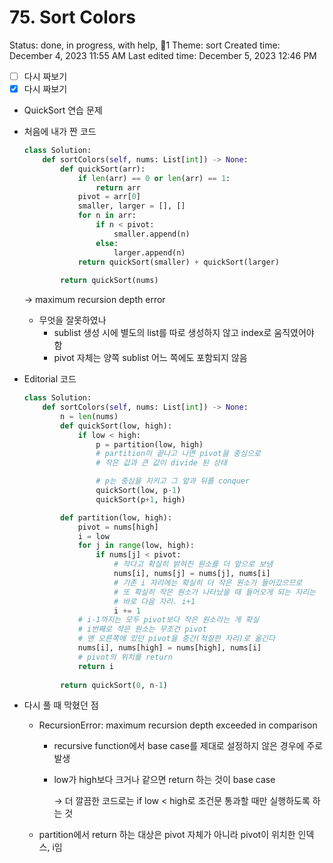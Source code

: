 # 75. Sort Colors

Status: done, in progress, with help, 👀1
Theme: sort
Created time: December 4, 2023 11:55 AM
Last edited time: December 5, 2023 12:46 PM

- [ ]  다시 짜보기
- [x]  다시 짜보기
- QuickSort 연습 문제
- 처음에 내가 짠 코드
    
    ```python
    class Solution:
        def sortColors(self, nums: List[int]) -> None:
            def quickSort(arr):
                if len(arr) == 0 or len(arr) == 1:
                    return arr 
                pivot = arr[0]
                smaller, larger = [], []
                for n in arr:
                    if n < pivot:
                        smaller.append(n)
                    else:
                        larger.append(n)
                return quickSort(smaller) + quickSort(larger)
            
            return quickSort(nums)
    ```
    
    → maximum recursion depth error 
    
    - 무엇을 잘못하였나
        - sublist 생성 시에 별도의 list를 따로 생성하지 않고 index로 움직였어야 함
        - pivot 자체는 양쪽 sublist 어느 쪽에도 포함되지 않음
- Editorial 코드
    
    ```python
    class Solution:
        def sortColors(self, nums: List[int]) -> None:
            n = len(nums)
            def quickSort(low, high):
                if low < high:
                    p = partition(low, high)
                    # partition이 끝나고 나면 pivot을 중심으로 
                    # 작은 값과 큰 값이 divide 된 상태 
    
                    # p는 중심을 지키고 그 앞과 뒤를 conquer
                    quickSort(low, p-1)
                    quickSort(p+1, high)
    
            def partition(low, high):
                pivot = nums[high]
                i = low 
                for j in range(low, high):
                    if nums[j] < pivot:
                        # 작다고 확실히 밝혀진 원소를 더 앞으로 보냄 
                        nums[i], nums[j] = nums[j], nums[i]
                        # 기존 i 자리에는 확실히 더 작은 원소가 들어갔으므로
                        # 또 확실히 작은 원소가 나타났을 때 들어오게 되는 자리는
                        # 바로 다음 자리. i+1 
                        i += 1 
                # i-1까지는 모두 pivot보다 작은 원소라는 게 확실
                # i번째로 작은 원소는 무조건 pivot
                # 맨 오른쪽에 있던 pivot을 중간(적절한 자리)로 옮긴다 
                nums[i], nums[high] = nums[high], nums[i]
                # pivot의 위치를 return 
                return i 
            
            return quickSort(0, n-1)
    ```
    
- 다시 풀 때 막혔던 점
    - RecursionError: maximum recursion depth exceeded in comparison
        - recursive function에서 base case를 제대로 설정하지 않은 경우에 주로 발생
        - low가 high보다 크거나 같으면 return 하는 것이 base case
            
            → 더 깔끔한 코드로는 if low < high로 조건문 통과할 때만 실행하도록 하는 것
            
    - partition에서 return 하는 대상은 pivot 자체가 아니라 pivot이 위치한 인덱스, i임